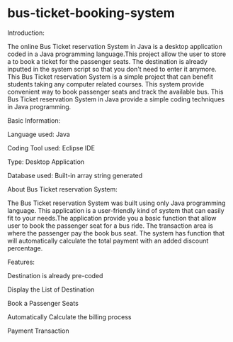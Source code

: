 # bus-ticket-booking-system


Introduction:


The online Bus Ticket reservation System in Java is a desktop application coded in a Java programming language.This project allow the user to store a to book a ticket for the passenger seats. The destination is already inputted in the system script so that you don't need to enter it anymore. This Bus Ticket reservation System is a simple project that can benefit students taking any computer related courses. This system provide convenient way to book passenger seats and track the available bus. This Bus Ticket reservation System in Java provide a simple coding techniques in Java programming.

Basic Information:


Language used: Java

Coding Tool used: Eclipse IDE

Type: Desktop Application

Database used: Built-in array string generated

About Bus Ticket reservation System:


The Bus Ticket reservation System was built using only Java programming language. This application is a user-friendly kind of system that can easily fit to your needs.The application provide you a basic function that allow user to book the passenger seat for a bus ride. The transaction area is where the passenger pay the book bus seat. The system has function that will automatically calculate the total payment with an added discount percentage.

Features:


Destination is already pre-coded

Display the List of Destination

Book a Passenger Seats

Automatically Calculate the billing process

Payment Transaction



